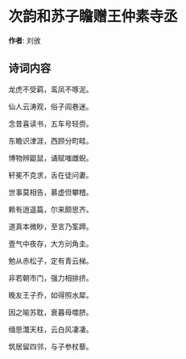 # 次韵和苏子瞻赠王仲素寺丞

**作者**: 刘攽

## 诗词内容

龙虎不受羁，鸾凤不啄泥。

仙人云涛观，俗子闾巷迷。

念昔喜读书，五车号轻赍。

东瞻识津涯，西顾分町畦。

博物辨鼮鼠，诵赋嗤雌蜺。

轩冕不克求，舌在徒问妻。

世事莫相告，慕虚但攀稽。

赖有逍遥篇，尔来颇思齐。

道真本微眇，至言乃筌蹄。

壹气中夜存，大方刓角圭。

勉从赤松子，定有青云梯。

非若朝市门，强力相排挤。

晚友王子乔，如得照水犀。

因之喻苏耽，衰暮毋噬脐。

缅思灊天柱，云白风凄凄。

筑居留四邻，与子参杖藜。


